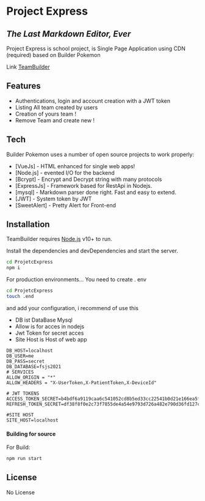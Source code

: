 # Project Express
## _The Last Markdown Editor, Ever_

Project Express is school project, is Single Page Application using CDN (required) based on Builder Pokemon

Link [TeamBuilder](http://toinouu.alwaysdata.net)

## Features

- Authentications, login and account creation with a JWT token
- Listing All team created by users
- Creation of yours team !
- Remove Team and create new !


## Tech

Builder Pokemon uses a number of open source projects to work properly:

- [VueJs] - HTML enhanced for single web apps!
- [Node.js] - evented I/O for the backend
- [Bcrypt] - Encrypt and Decrypt string with many protocols
- [ExpressJs] - Framework based for RestApi in Nodejs.
- [mysql] - Markdown parser done right. Fast and easy to extend.
- [JWT] - System token by JWT
- [SweetAlert] - Pretty Alert for Front-end

## Installation

TeamBuilder requires [Node.js](https://nodejs.org/) v10+ to run.

Install the dependencies and devDependencies and start the server.

```sh
cd ProjetcExpress
npm i
```

For production environments...
You need to create . env 

```sh
cd ProjetcExpress
touch .end
```
and add your configuration, i recommend of use this
* DB ist DataBase Mysql
* Allow is for acces in nodejs
* Jwt Token for secret acces
* Site Host is Host of web app
```
DB_HOST=localhost
DB_USER=me
DB_PASS=secret
DB_DATABASE=fsjs2021
# SERVICES
ALLOW_ORIGIN = "*"
ALLOW_HEADERS = "X-UserToken,X-PatientToken,X-DeviceId"

# JWT TOKENS
ACCESS_TOKEN_SECRET=b4bdf6a9119caa6c541052cd8b5ed33cc22541b0d21e166ea5f5b092da51de68f3250812ab1535b3a01e4f485fd15bbd44c9628af4de9202e7db310885bee605
REFRESH_TOKEN_SECRET=df38f8f0e2c73f7855de4a54e9793d726a482e790d36fd127ce2963210921e506eb47d185cb2521b205d7afd1d4d213df4d9a442684f1569699bd4c05efeebe0

#SITE HOST
SITE_HOST=localhost
```


#### Building for source

For Build:

```sh
npm run start
```


## License

No License

